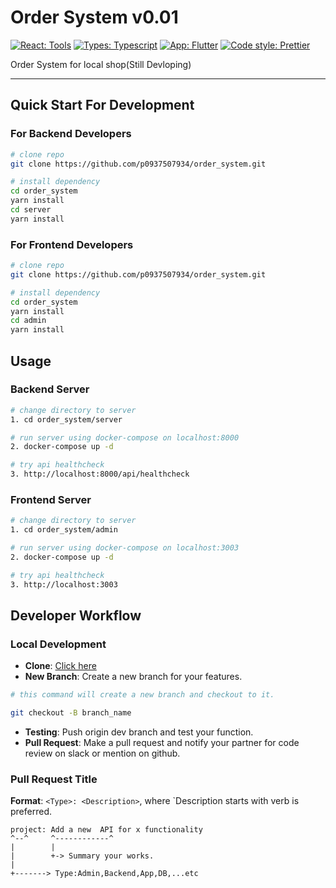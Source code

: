 # Order System v0.01

[![React: Tools](https://img.shields.io/badge/Admin-React-blue)](https://reactjs.org/)
[![Types: Typescript](https://img.shields.io/badge/Types-Typescript-blue?style=flat&logo=typescript)](https://www.typescriptlang.org/)
[![App: Flutter](https://img.shields.io/badge/App-Flutter-blue.svg?style=flat&logo=flutter)](https://flutter.dev/)
[![Code style: Prettier](https://img.shields.io/badge/Code_style-Prettier-ff69b4.svg?style=flat&logo=prettier)](https://prettier.io/)


Order System for local shop(Still Devloping)

---

## Quick Start For Development


### For Backend Developers


```sh
# clone repo
git clone https://github.com/p0937507934/order_system.git

# install dependency
cd order_system
yarn install 
cd server
yarn install
```

### For Frontend Developers


```sh
# clone repo
git clone https://github.com/p0937507934/order_system.git

# install dependency
cd order_system
yarn install 
cd admin
yarn install
```

## Usage

### Backend Server

```sh
# change directory to server
1. cd order_system/server

# run server using docker-compose on localhost:8000
2. docker-compose up -d

# try api healthcheck
3. http://localhost:8000/api/healthcheck
```

### Frontend Server

```sh
# change directory to server
1. cd order_system/admin

# run server using docker-compose on localhost:3003
2. docker-compose up -d

# try api healthcheck
3. http://localhost:3003
```


## Developer Workflow

### Local Development

- **Clone**: [Click here](#Quick-Start-for-Development)
- **New Branch**: Create a new branch for your features.
```sh
# this command will create a new branch and checkout to it.

git checkout -B branch_name
```
- **Testing**: Push origin dev branch and test your function.
- **Pull Request**: Make a pull request and notify your partner for code review on slack or mention on github. 



### Pull Request Title

**Format**: `<Type>: <Description>`, where `Description starts with verb is preferred.

```
project: Add a new  API for x functionality
^--^     ^------------^
|        |
|        +-> Summary your works.
|
+-------> Type:Admin,Backend,App,DB,...etc
```




